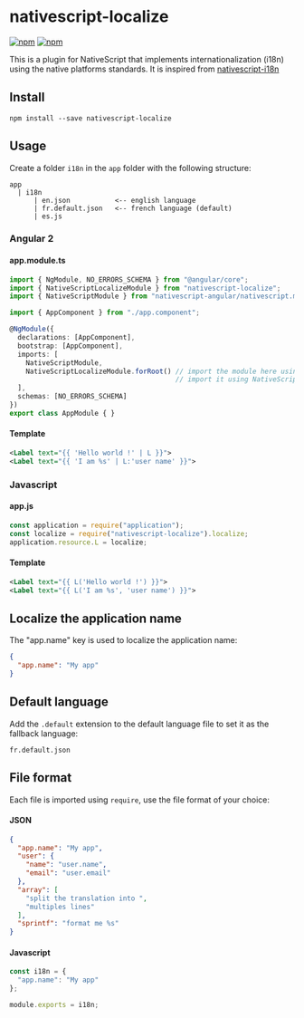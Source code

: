 # nativescript-localize
[![npm](https://img.shields.io/npm/v/nativescript-localize.svg)](https://www.npmjs.com/package/nativescript-localize)
[![npm](https://img.shields.io/npm/dt/nativescript-localize.svg?label=npm%20downloads)](https://www.npmjs.com/package/nativescript-localize)

This is a plugin for NativeScript that implements internationalization (i18n) using the native platforms standards.
It is inspired from [nativescript-i18n](https://github.com/rborn/nativescript-i18n)

## Install
```shell
npm install --save nativescript-localize
```

## Usage
Create a folder `i18n` in the `app` folder with the following structure:
```
app
  | i18n
      | en.json           <-- english language
      | fr.default.json   <-- french language (default)
      | es.js
```

### Angular 2
#### app.module.ts
```ts
import { NgModule, NO_ERRORS_SCHEMA } from "@angular/core";
import { NativeScriptLocalizeModule } from "nativescript-localize";
import { NativeScriptModule } from "nativescript-angular/nativescript.module";

import { AppComponent } from "./app.component";

@NgModule({
  declarations: [AppComponent],
  bootstrap: [AppComponent],
  imports: [
    NativeScriptModule,
    NativeScriptLocalizeModule.forRoot() // import the module here using the forRoot static method
                                         // import it using NativeScriptLocalizeModule if in a lazy loaded module
  ],
  schemas: [NO_ERRORS_SCHEMA]
})
export class AppModule { }
```

#### Template
```xml
<Label text="{{ 'Hello world !' | L }}">
<Label text="{{ 'I am %s' | L:'user name' }}">
```

### Javascript
#### app.js
```js
const application = require("application");
const localize = require("nativescript-localize").localize;
application.resource.L = localize;
```

#### Template
```xml
<Label text="{{ L('Hello world !') }}">
<Label text="{{ L('I am %s', 'user name') }}">
```

## Localize the application name
The "app.name" key is used to localize the application name:
```json
{
  "app.name": "My app"
}
```

## Default language
Add the `.default` extension to the default language file to set it as the fallback language:
```
fr.default.json
```

## File format
Each file is imported using `require`, use the file format of your choice:

#### JSON
```json
{
  "app.name": "My app",
  "user": {
    "name": "user.name",
    "email": "user.email"
  },
  "array": [
    "split the translation into ",
    "multiples lines"
  ],
  "sprintf": "format me %s"
}
```

#### Javascript
```js
const i18n = {
  "app.name": "My app"
};

module.exports = i18n;
```
